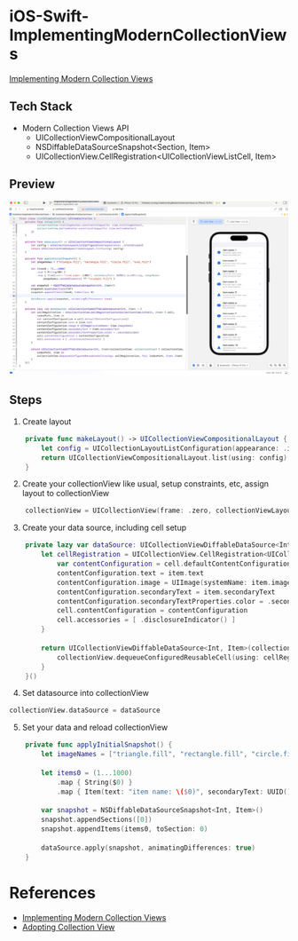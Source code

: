# iOS-Swift-ImplementingModernCollectionViews
[Implementing Modern Collection Views](https://developer.apple.com/documentation/uikit/views_and_controls/collection_views/implementing_modern_collection_views)

## Tech Stack
- Modern Collection Views API
  - UICollectionViewCompositionalLayout
  - NSDiffableDataSourceSnapshot<Section, Item>
  - UICollectionView.CellRegistration<UICollectionViewListCell, Item>

## Preview
![Collection View](collectionview.png) 

## Steps
1. Create layout
```swift
    private func makeLayout() -> UICollectionViewCompositionalLayout {
        let config = UICollectionLayoutListConfiguration(appearance: .insetGrouped)
        return UICollectionViewCompositionalLayout.list(using: config)
    }
```
2. Create your collectionView like usual, setup constraints, etc, assign layout to collectionView
```swift
    collectionView = UICollectionView(frame: .zero, collectionViewLayout: layout)
```

3. Create your data source, including cell setup
```swift
    private lazy var dataSource: UICollectionViewDiffableDataSource<Int, Item> = {
        let cellRegistration = UICollectionView.CellRegistration<UICollectionViewListCell, Item> { cell, indexPath, item in
            var contentConfiguration = cell.defaultContentConfiguration()
            contentConfiguration.text = item.text
            contentConfiguration.image = UIImage(systemName: item.imageName)
            contentConfiguration.secondaryText = item.secondaryText
            contentConfiguration.secondaryTextProperties.color = .secondaryLabel
            cell.contentConfiguration = contentConfiguration
            cell.accessories = [ .disclosureIndicator() ]
        }
        
        return UICollectionViewDiffableDataSource<Int, Item>(collectionView: collectionView) { collectionView, indexPath, item in
            collectionView.dequeueConfiguredReusableCell(using: cellRegistration, for: indexPath, item: item)
        }
    }()
```

4. Set datasource into collectionView
```swift
collectionView.dataSource = dataSource
```

5. Set your data and reload collectionView
```swift
    private func applyInitialSnapshot() {
        let imageNames = ["triangle.fill", "rectangle.fill", "circle.fill", "oval.fill"]
        
        let items0 = (1...1000)
            .map { String($0) }
            .map { Item(text: "item name: \($0)", secondaryText: UUID().uuidString, imageName: imageNames.randomElement() ?? "triangle.fill") }
        
        var snapshot = NSDiffableDataSourceSnapshot<Int, Item>()
        snapshot.appendSections([0])
        snapshot.appendItems(items0, toSection: 0)
        
        dataSource.apply(snapshot, animatingDifferences: true)
    }
```

# References
- [Implementing Modern Collection Views](https://developer.apple.com/documentation/uikit/views_and_controls/collection_views/implementing_modern_collection_views)
- [Adopting Collection View](https://developer.apple.com/tutorials/app-dev-training/adopting-collection-views)
